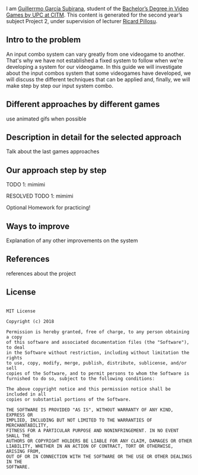 
I am [Guillerrmo García Subirana](https://www.linkedin.com/in/guillermo-garc%C3%ADa-subirana-36a783b5/), student of the
[Bachelor’s Degree in
Video Games by UPC at CITM](https://www.citm.upc.edu/ing/estudis/graus-videojocs/). This content is generated for the second year’s
subject Project 2, under supervision of lecturer
[Ricard Pillosu](https://es.linkedin.com/in/ricardpillosu).

## **Intro to the problem** 

An input combo system can vary greatly from one videogame to another. That's why we have not established a fixed system to follow when we're developing a system for our videogame.
In this guide we will investigate about the input combos system that some videogames have developed, we will discuss the different techniques that can be applied and, finally, we will make step by step our input system combo.

## Different approaches by different games

use animated gifs when possible

## **Description in detail for the selected approach**

Talk about the last games approaches 

## **Our approach step by step**

TODO 1: mimimi

RESOLVED TODO 1: mimimi

Optional Homework for practicing!

## **Ways to improve**

Explanation of any other improvements on the system

## **References**

references about the project

## **License**

~~~~~~~~~~~~~~~

MIT License

Copyright (c) 2018

Permission is hereby granted, free of charge, to any person obtaining a copy
of this software and associated documentation files (the "Software"), to deal
in the Software without restriction, including without limitation the rights
to use, copy, modify, merge, publish, distribute, sublicense, and/or sell
copies of the Software, and to permit persons to whom the Software is
furnished to do so, subject to the following conditions:

The above copyright notice and this permission notice shall be included in all
copies or substantial portions of the Software.

THE SOFTWARE IS PROVIDED "AS IS", WITHOUT WARRANTY OF ANY KIND, EXPRESS OR
IMPLIED, INCLUDING BUT NOT LIMITED TO THE WARRANTIES OF MERCHANTABILITY,
FITNESS FOR A PARTICULAR PURPOSE AND NONINFRINGEMENT. IN NO EVENT SHALL THE
AUTHORS OR COPYRIGHT HOLDERS BE LIABLE FOR ANY CLAIM, DAMAGES OR OTHER
LIABILITY, WHETHER IN AN ACTION OF CONTRACT, TORT OR OTHERWISE, ARISING FROM,
OUT OF OR IN CONNECTION WITH THE SOFTWARE OR THE USE OR OTHER DEALINGS IN THE
SOFTWARE.

~~~~~~~~~~~~~~~

